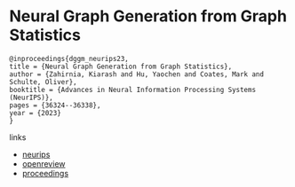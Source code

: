 # Neural Graph Generation from Graph Statistics

```
@inproceedings{dggm_neurips23,
title = {Neural Graph Generation from Graph Statistics},
author = {Zahirnia, Kiarash and Hu, Yaochen and Coates, Mark and Schulte, Oliver},
booktitle = {Advances in Neural Information Processing Systems (NeurIPS)},
pages = {36324--36338},
year = {2023}
}
```

links
- [neurips](https://nips.cc/Conferences/2023/Schedule?showEvent=72324)
- [openreview](https://openreview.net/forum?id=EI6BHFKA5p)
- [proceedings](https://papers.nips.cc//paper_files/paper/2023/hash/72153267883fbcafdb6e4662382696c5-Abstract-Conference.html)
